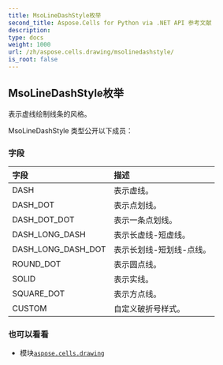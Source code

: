 ```yaml
---
title: MsoLineDashStyle枚举
second_title: Aspose.Cells for Python via .NET API 参考文献
description:
type: docs
weight: 1000
url: /zh/aspose.cells.drawing/msolinedashstyle/
is_root: false
---
```

## MsoLineDashStyle枚举
表示虚线绘制线条的风格。



MsoLineDashStyle 类型公开以下成员：

### 字段
|字段|描述|
| :- | :- |
| DASH |表示虚线。|
| DASH_DOT |表示点划线。|
| DASH_DOT_DOT |表示一条点划线。|
| DASH_LONG_DASH |表示长虚线-短虚线。|
| DASH_LONG_DASH_DOT |表示长划线-短划线-点线。|
| ROUND_DOT |表示圆点线。|
| SOLID |表示实线。|
| SQUARE_DOT |表示方点线。|
| CUSTOM |自定义破折号样式。|



### 也可以看看
* 模块[`aspose.cells.drawing`](..)
